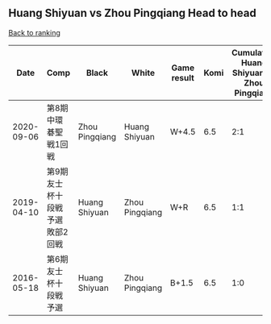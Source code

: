 ## Huang Shiyuan vs Zhou Pingqiang Head to head

[Back to ranking](../../index.md)




| **Date** | **Comp** | **Black** | **White** | **Game result** | **Komi** | **Cumulative Huang Shiyuan vs Zhou Pingqiang** | **Huang Shiyuan streak** | **Zhou Pingqiang streak** | 
| --- | --- | --- | --- | --- | --- | --- | --- | --- |
| 2020-09-06 | 第8期中環碁聖戦1回戦 | Zhou Pingqiang | Huang Shiyuan | W+4.5 | 6.5 | 2:1 | 1 | 0 | 
| 2019-04-10 | 第9期友士杯十段戦予選敗部2回戦 | Huang Shiyuan | Zhou Pingqiang | W+R | 6.5 | 1:1 | 0 | 1 | 
| 2016-05-18 | 第6期友士杯十段戦予選 | Huang Shiyuan | Zhou Pingqiang | B+1.5 | 6.5 | 1:0 | 1 | 0 |




